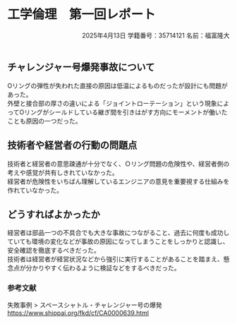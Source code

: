 # 工学倫理　第一回レポート

<div style="text-align: right;">
2025年4月13日  
学籍番号：35714121  
名前：福富隆大  
<br>
<br>
</div>  

## チャレンジャー号爆発事故について  

Oリングの弾性が失われた直接の原因は低温によるものだったが設計にも問題があった。  
外壁と接合部の厚さの違いによる「ジョイントローテーション」という現象によってOリングがシールドしている継ぎ間を引きはがす方向にモーメントが働いたことも原因の一つだった。  

## 技術者や経営者の行動の問題点  

技術者と経営者の意思疎通が十分でなく、Ｏリング問題の危険性や、経営者側の考えや感覚が共有しきれていなかった。  
経営者が危険性をいちばん理解しているエンジニアの意見を重要視する仕組みを作れていなかった。  

## どうすればよかったか  

経営者は部品一つの不具合でも大きな事故につながること、過去に何度も成功していても環境の変化などが事故の原因になってしまうことをしっかりと認識し、安全確認を徹底するべきだった。  
技術者は経営者が経営状況などから強引に実行することがあることを踏まえ、懸念点が分かりやすく伝わるように検証などをするべきだった。  

### 参考文献  

失敗事例 > スペースシャトル・チャレンジャー号の爆発  
https://www.shippai.org/fkd/cf/CA0000639.html  
